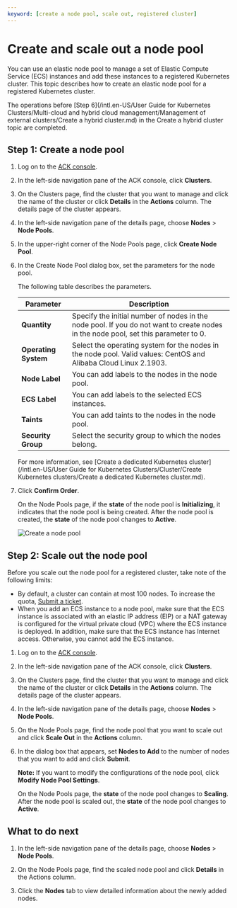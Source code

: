 ```yaml
---
keyword: [create a node pool, scale out, registered cluster]
---
```


# Create and scale out a node pool

You can use an elastic node pool to manage a set of Elastic Compute Service \(ECS\) instances and add these instances to a registered Kubernetes cluster. This topic describes how to create an elastic node pool for a registered Kubernetes cluster.

The operations before [Step 6](/intl.en-US/User Guide for Kubernetes Clusters/Multi-cloud and hybrid cloud management/Management of external clusters/Create a hybrid cluster.md) in the Create a hybrid cluster topic are completed.

## Step 1: Create a node pool

1.  Log on to the [ACK console](https://cs.console.aliyun.com).

2.  In the left-side navigation pane of the ACK console, click **Clusters**.

3.  On the Clusters page, find the cluster that you want to manage and click the name of the cluster or click **Details** in the **Actions** column. The details page of the cluster appears.

4.  In the left-side navigation pane of the details page, choose **Nodes** \> **Node Pools**.

5.  In the upper-right corner of the Node Pools page, click **Create Node Pool**.

6.  In the Create Node Pool dialog box, set the parameters for the node pool.

    The following table describes the parameters.

    |Parameter|Description|
    |---------|-----------|
    |**Quantity**|Specify the initial number of nodes in the node pool. If you do not want to create nodes in the node pool, set this parameter to 0.|
    |**Operating System**|Select the operating system for the nodes in the node pool. Valid values: CentOS and Alibaba Cloud Linux 2.1903.|
    |**Node Label**|You can add labels to the nodes in the node pool.|
    |**ECS Label**|You can add labels to the selected ECS instances.|
    |**Taints**|You can add taints to the nodes in the node pool.|
    |**Security Group**|Select the security group to which the nodes belong.|

    For more information, see [Create a dedicated Kubernetes cluster](/intl.en-US/User Guide for Kubernetes Clusters/Cluster/Create Kubernetes clusters/Create a dedicated Kubernetes cluster.md).

7.  Click **Confirm Order**.

    On the Node Pools page, if the **state** of the node pool is **Initializing**, it indicates that the node pool is being created. After the node pool is created, the **state** of the node pool changes to **Active**.

    ![Create a node pool](https://help-static-aliyun-doc.aliyuncs.com/assets/img/en-US/1901766161/p248314.png)


## Step 2: Scale out the node pool

Before you scale out the node pool for a registered cluster, take note of the following limits:

-   By default, a cluster can contain at most 100 nodes. To increase the quota, [Submit a ticket](https://workorder-intl.console.aliyun.com/console.htm).
-   When you add an ECS instance to a node pool, make sure that the ECS instance is associated with an elastic IP address \(EIP\) or a NAT gateway is configured for the virtual private cloud \(VPC\) where the ECS instance is deployed. In addition, make sure that the ECS instance has Internet access. Otherwise, you cannot add the ECS instance.

1.  Log on to the [ACK console](https://cs.console.aliyun.com).

2.  In the left-side navigation pane of the ACK console, click **Clusters**.

3.  On the Clusters page, find the cluster that you want to manage and click the name of the cluster or click **Details** in the **Actions** column. The details page of the cluster appears.

4.  In the left-side navigation pane of the details page, choose **Nodes** \> **Node Pools**.

5.  On the Node Pools page, find the node pool that you want to scale out and click **Scale Out** in the **Actions** column.

6.  In the dialog box that appears, set **Nodes to Add** to the number of nodes that you want to add and click **Submit**.

    **Note:** If you want to modify the configurations of the node pool, click **Modify Node Pool Settings**.

    On the Node Pools page, the **state** of the node pool changes to **Scaling**. After the node pool is scaled out, the **state** of the node pool changes to **Active**.


## What to do next

1.  In the left-side navigation pane of the details page, choose **Nodes** \> **Node Pools**.

2.  On the Node Pools page, find the scaled node pool and click **Details** in the Actions column.

3.  Click the **Nodes** tab to view detailed information about the newly added nodes.


